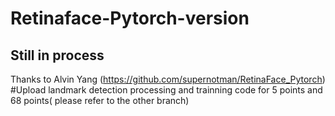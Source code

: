 # Retinaface-Pytorch-version
## Still in process

Thanks to Alvin Yang (https://github.com/supernotman/RetinaFace_Pytorch)
#Upload landmark detection processing and trainning code for 5 points and 68 points( please refer to the other branch)
